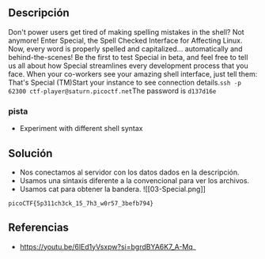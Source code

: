 
## Descripción 

Don't power users get tired of making spelling mistakes in the shell? Not anymore! Enter Special, the Spell Checked Interface for Affecting Linux. Now, every word is properly spelled and capitalized... automatically and behind-the-scenes! Be the first to test Special in beta, and feel free to tell us all about how Special streamlines every development process that you face. When your co-workers see your amazing shell interface, just tell them: That's Special (TM)Start your instance to see connection details.`ssh -p 62300 ctf-player@saturn.picoctf.net`The password is `d137d16e`
### pista

- Experiment with different shell syntax

## Solución

- Nos conectamos al servidor con los datos dados en la descripción.
- Usamos una sintaxis diferente a la convencional para ver los archivos.
- Usamos cat para obtener la bandera.
![[03-Special.png]]



```
picoCTF{5p311ch3ck_15_7h3_w0r57_3befb794}
```

## Referencias

- https://youtu.be/6lEd1yVsxpw?si=bgrdBYA6K7_A-Mq_